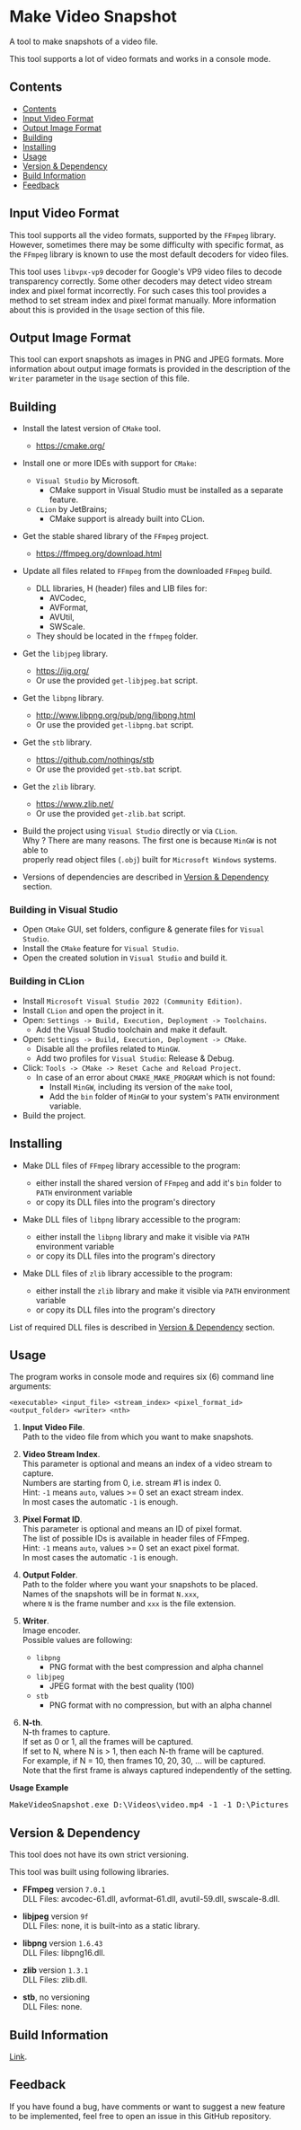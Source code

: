 # Make Video Snapshot

A tool to make snapshots of a video file.

This tool supports a lot of video formats and works in a console mode.

## <a name="section_0">Contents</a>

- [Contents](#section_0)
- [Input Video Format](#section_1)
- [Output Image Format](#section_2)
- [Building](#section_3)
- [Installing](#section_4)
- [Usage](#section_5)
- [Version & Dependency](#section_6)
- [Build Information](#section_7)
- [Feedback](#section_8)

## <a name="section_1">Input Video Format</a>

This tool supports all the video formats, supported by the `FFmpeg` library.
However, sometimes there may be some difficulty with specific format, as the
`FFmpeg` library is known to use the most default decoders for video files.

This tool uses `libvpx-vp9` decoder for Google's VP9 video files to decode
transparency correctly. Some other decoders may detect video stream index and
pixel format incorrectly. For such cases this tool provides a method to set
stream index and pixel format manually. More information about this is
provided in the `Usage` section of this file.

## <a name="section_2">Output Image Format</a>

This tool can export snapshots as images in PNG and JPEG formats. More 
information about output image formats is provided in the description of the 
`Writer` parameter in the `Usage` section of this file.

## <a name="section_3">Building</a>

* Install the latest version of `CMake` tool.
    * https://cmake.org/


* Install one or more IDEs with support for `CMake`:
    * `Visual Studio` by Microsoft.
        * CMake support in Visual Studio must be installed as a separate feature.
    * `CLion` by JetBrains;
        * CMake support is already built into CLion.


* Get the stable shared library of the `FFmpeg` project.
    * https://ffmpeg.org/download.html


* Update all files related to `FFmpeg` from the downloaded `FFmpeg` build.
    * DLL libraries, H (header) files and LIB files for:
        * AVCodec,
        * AVFormat,
        * AVUtil,
        * SWScale.
    * They should be located in the `ffmpeg` folder.


* Get the `libjpeg` library.
    * https://ijg.org/
    * Or use the provided `get-libjpeg.bat` script.


* Get the `libpng` library.
    * http://www.libpng.org/pub/png/libpng.html
    * Or use the provided `get-libpng.bat` script.


* Get the `stb` library.
    * https://github.com/nothings/stb
    * Or use the provided `get-stb.bat` script.


* Get the `zlib` library.
    * https://www.zlib.net/
    * Or use the provided `get-zlib.bat` script.


* Build the project using `Visual Studio` directly or via `CLion`.  
  Why ? There are many reasons. The first one is because `MinGW` is not able to  
  properly read object files (`.obj`) built for `Microsoft Windows` systems.


* Versions of dependencies are described in [Version & Dependency](#section_6) section.

### Building in Visual Studio

* Open `CMake` GUI, set folders, configure & generate files for `Visual Studio`.
* Install the `CMake` feature for `Visual Studio`.
* Open the created solution in `Visual Studio` and build it.

### Building in CLion

* Install `Microsoft Visual Studio 2022 (Community Edition)`.
* Install `CLion` and open the project in it.
* Open: `Settings -> Build, Execution, Deployment -> Toolchains`.
    * Add the Visual Studio toolchain and make it default.
* Open: `Settings -> Build, Execution, Deployment -> CMake`.
    * Disable all the profiles related to `MinGW`.
    * Add two profiles for `Visual Studio`: Release & Debug.
* Click: `Tools -> CMake -> Reset Cache and Reload Project`.
    * In case of an error about `CMAKE_MAKE_PROGRAM` which is not found:
        * Install `MinGW`, including its version of the `make` tool,
        * Add the `bin` folder of `MinGW` to your system's `PATH` environment variable.
* Build the project.

## <a name="section_4">Installing</a>

* Make DLL files of `FFmpeg` library accessible to the program:
    * either install the shared version of `FFmpeg` and add
      it's `bin` folder to `PATH` environment variable
    * or copy its DLL files into the program's directory


* Make DLL files of `libpng` library accessible to the program:
    * either install the `libpng` library and make it visible
      via `PATH` environment variable
    * or copy its DLL files into the program's directory


* Make DLL files of `zlib` library accessible to the program:
    * either install the `zlib` library and make it visible
      via `PATH` environment variable
    * or copy its DLL files into the program's directory

List of required DLL files is described in [Version & Dependency](#section_6) section.

## <a name="section_5">Usage</a>

The program works in console mode and requires six (6) command line arguments:

`<executable> <input_file> <stream_index> <pixel_format_id> <output_folder> <writer> <nth>`

1. **Input Video File**.  
   Path to the video file from which you want to make snapshots.


2. **Video Stream Index**.  
   This parameter is optional and means an index of a video stream to capture.  
   Numbers are starting from 0, i.e. stream #1 is index 0.  
   Hint: `-1` means `auto`, values >= 0 set an exact stream index.  
   In most cases the automatic `-1` is enough.


3. **Pixel Format ID**.  
   This parameter is optional and means an ID of pixel format.  
   The list of possible IDs is available in header files of FFmpeg.  
   Hint: `-1` means `auto`, values >= 0 set an exact pixel format.  
   In most cases the automatic `-1` is enough.


4. **Output Folder**.  
   Path to the folder where you want your snapshots to be placed.  
   Names of the snapshots will be in format `N.xxx`,  
   where `N` is the frame number and `xxx` is the file extension.


5. **Writer**.  
   Image encoder.  
   Possible values are following:
    * `libpng`
        * PNG format with the best compression and alpha channel
    * `libjpeg`
        * JPEG format with the best quality (100)
    * `stb`
        * PNG format with no compression, but with an alpha channel


6. **N-th**.  
   N-th frames to capture.  
   If set as 0 or 1, all the frames will be captured.  
   If set to N, where N is > 1, then each N-th frame will be captured.  
   For example, if N = 10, then frames 10, 20, 30, ... will be captured.  
   Note that the first frame is always captured independently of the setting.

**Usage Example**
<pre>MakeVideoSnapshot.exe D:\Videos\video.mp4 -1 -1 D:\Pictures libpng 10</pre>

## <a name="section_6">Version & Dependency</a>

This tool does not have its own strict versioning.

This tool was built using following libraries.

* **FFmpeg** version `7.0.1`  
  DLL Files: avcodec-61.dll, avformat-61.dll, avutil-59.dll, swscale-8.dll.


* **libjpeg** version `9f`  
  DLL Files: none, it is built-into as a static library.


* **libpng** version `1.6.43`  
  DLL Files: libpng16.dll.


* **zlib** version `1.3.1`  
  DLL Files: zlib.dll.


* **stb**, no versioning  
  DLL Files: none.

## <a name="section_7">Build Information</a>

[Link](./Build/ReadMe.md).

## <a name="section_8">Feedback</a>

If you have found a bug, have comments or want to suggest a new feature to be
implemented, feel free to open an issue in this GitHub repository.

